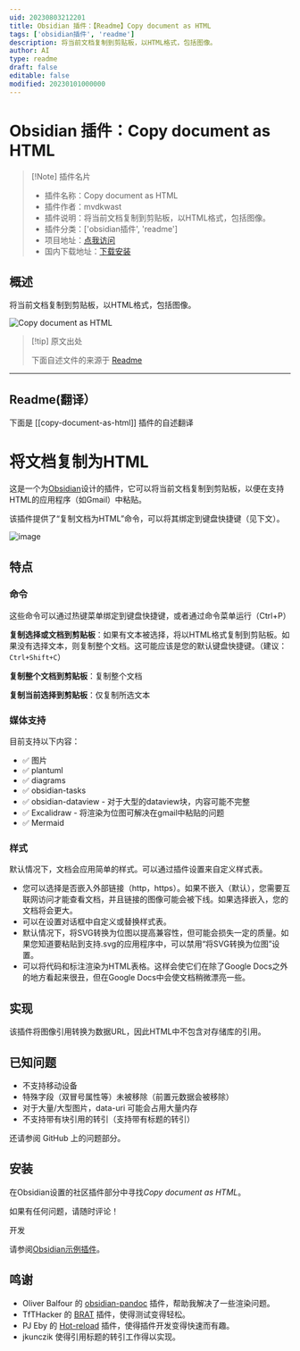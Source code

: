 ```yaml
---
uid: 20230803212201
title: Obsidian 插件：【Readme】Copy document as HTML
tags: ['obsidian插件', 'readme']
description: 将当前文档复制到剪贴板，以HTML格式，包括图像。
author: AI
type: readme
draft: false
editable: false
modified: 20230101000000
---
```


# Obsidian 插件：Copy document as HTML

> [!Note] 插件名片
> - 插件名称：Copy document as HTML
> - 插件作者：mvdkwast
> - 插件说明：将当前文档复制到剪贴板，以HTML格式，包括图像。
> - 插件分类：['obsidian插件', 'readme']
> - 项目地址：[点我访问](https://github.com/mvdkwast/obsidian-copy-as-html)
> - 国内下载地址：[下载安装](https://pkmer.cn/products/plugin/pluginMarket/?copy-document-as-html)

## 概述

将当前文档复制到剪贴板，以HTML格式，包括图像。

![Copy document as HTML](https://cdn.pkmer.cn/covers/copy-document-as-html.png!pkmer)

> [!tip] 原文出处
> 
>下面自述文件的来源于 [Readme](https://ghproxy.net/https://raw.githubusercontent.com/mvdkwast/obsidian-copy-as-html/master/README.md)
> 

---

## Readme(翻译）

下面是 [[copy-document-as-html]] 插件的自述翻译



# 将文档复制为HTML

这是一个为[Obsidian](https://obsidian.md)设计的插件，它可以将当前文档复制到剪贴板，以便在支持HTML的应用程序（如Gmail）中粘贴。

该插件提供了“复制文档为HTML”命令，可以将其绑定到键盘快捷键（见下文）。

![image](https://user-images.githubusercontent.com/2441349/202304790-aea2a29e-2ed8-4ba2-bfb6-caaeb823e6f0.png)

## 特点

### 命令

这些命令可以通过热键菜单绑定到键盘快捷键，或者通过命令菜单运行（Ctrl+P）

**复制选择或文档到剪贴板**：如果有文本被选择，将以HTML格式复制到剪贴板。如果没有选择文本，则复制整个文档。这可能应该是您的默认键盘快捷键。（建议：`Ctrl+Shift+C`）

**复制整个文档到剪贴板**：复制整个文档

**复制当前选择到剪贴板**：仅复制所选文本

### 媒体支持

目前支持以下内容：

- ✅ 图片
- ✅ plantuml
- ✅ diagrams
- ✅ obsidian-tasks
- ✅ obsidian-dataview - 对于大型的dataview块，内容可能不完整
- ✅ Excalidraw - 将渲染为位图可解决在gmail中粘贴的问题
- ✅ Mermaid

### 样式

默认情况下，文档会应用简单的样式。可以通过插件设置来自定义样式表。

- 您可以选择是否嵌入外部链接（http，https）。如果不嵌入（默认），您需要互联网访问才能查看文档，并且链接的图像可能会被下线。如果选择嵌入，您的文档将会更大。
- 可以在设置对话框中自定义或替换样式表。
- 默认情况下，将SVG转换为位图以提高兼容性，但可能会损失一定的质量。如果您知道要粘贴到支持.svg的应用程序中，可以禁用“将SVG转换为位图”设置。
- 可以将代码和标注渲染为HTML表格。这样会使它们在除了Google Docs之外的地方看起来很丑，但在Google Docs中会使文档稍微漂亮一些。

## 实现

该插件将图像引用转换为数据URL，因此HTML中不包含对存储库的引用。

## 已知问题

- 不支持移动设备
- 特殊字段（双冒号属性等）未被移除（前置元数据会被移除）
- 对于大量/大型图片，data-uri 可能会占用大量内存
- 不支持带有块引用的转引（支持带有标题的转引）

还请参阅 GitHub 上的问题部分。

## 安装

在Obsidian设置的社区插件部分中寻找*Copy document as HTML*。

如果有任何问题，请随时评论！

开发

请参阅[Obsidian示例插件](https://github.com/obsidianmd/obsidian-sample-plugin)。

## 鸣谢

- Oliver Balfour 的 [obsidian-pandoc](https://github.com/OliverBalfour/obsidian-pandoc) 插件，帮助我解决了一些渲染问题。
- TfTHacker 的 [BRAT](https://github.com/TfTHacker/obsidian42-brat) 插件，使得测试变得轻松。
- PJ Eby 的 [Hot-reload](https://github.com/pjeby/hot-reload) 插件，使得插件开发变得快速而有趣。
- jkunczik 使得引用标题的转引工作得以实现。



